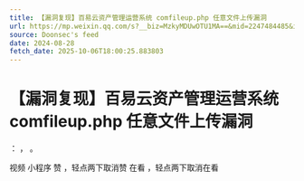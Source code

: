 ```yaml
---
title: 【漏洞复现】百易云资产管理运营系统 comfileup.php 任意文件上传漏洞
url: https://mp.weixin.qq.com/s?__biz=MzkyMDUwOTU1MA==&mid=2247484485&idx=1&sn=b8c4c7c8d56b6eece0b7e54f713569fa
source: Doonsec's feed
date: 2024-08-28
fetch_date: 2025-10-06T18:00:25.883803
---
```


# 【漏洞复现】百易云资产管理运营系统 comfileup.php 任意文件上传漏洞

：
，
。

视频
小程序
赞
，轻点两下取消赞
在看
，轻点两下取消在看